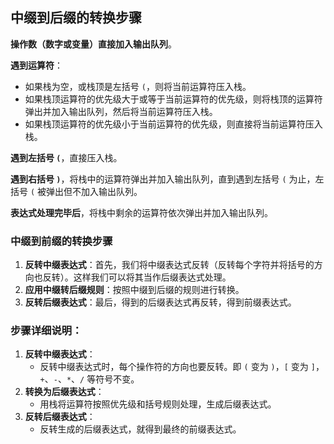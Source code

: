 ## 中缀到后缀的转换步骤

**操作数（数字或变量）直接加入输出队列**。

**遇到运算符**：

- 如果栈为空，或栈顶是左括号 `(`，则将当前运算符压入栈。
- 如果栈顶运算符的优先级大于或等于当前运算符的优先级，则将栈顶的运算符弹出并加入输出队列，然后将当前运算符压入栈。
- 如果栈顶运算符的优先级小于当前运算符的优先级，则直接将当前运算符压入栈。

**遇到左括号 `(`**，直接压入栈。

**遇到右括号 `)`**，将栈中的运算符弹出并加入输出队列，直到遇到左括号 `(` 为止，左括号 `(` 被弹出但不加入输出队列。

**表达式处理完毕后**，将栈中剩余的运算符依次弹出并加入输出队列。

### 中缀到前缀的转换步骤

1. **反转中缀表达式**：首先，我们将中缀表达式反转（反转每个字符并将括号的方向也反转）。这样我们可以将其当作后缀表达式处理。
2. **应用中缀转后缀规则**：按照中缀到后缀的规则进行转换。
3. **反转后缀表达式**：最后，得到的后缀表达式再反转，得到前缀表达式。

### 步骤详细说明：

1. **反转中缀表达式**：
   - 反转中缀表达式时，每个操作符的方向也要反转。即 `(` 变为 `)`，`[` 变为 `]`，`+`、`-`、`*`、`/` 等符号不变。
2. **转换为后缀表达式**：
   - 用栈将运算符按照优先级和括号规则处理，生成后缀表达式。
3. **反转后缀表达式**：
   - 反转生成的后缀表达式，就得到最终的前缀表达式。